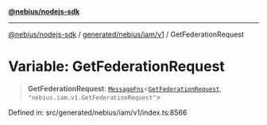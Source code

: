 [**@nebius/nodejs-sdk**](../../../../../README.md)

***

[@nebius/nodejs-sdk](../../../../../README.md) / [generated/nebius/iam/v1](../README.md) / GetFederationRequest

# Variable: GetFederationRequest

> **GetFederationRequest**: [`MessageFns`](../../../../../runtime/protos/core/interfaces/MessageFns.md)\<[`GetFederationRequest`](../interfaces/GetFederationRequest.md), `"nebius.iam.v1.GetFederationRequest"`\>

Defined in: src/generated/nebius/iam/v1/index.ts:8566
